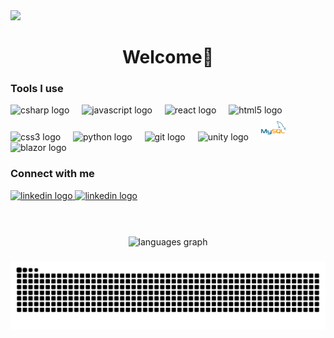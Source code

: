 <div align="left">
  <img src="https://visitor-badge.laobi.icu/badge?page_id=marcusk00.marcusk00.visitor-badge"  />
</div>

<h1 align="center"> Welcome👋 </h1>

<div align="left">
  <h3>Tools I use</h3>
  <img src="https://cdn.jsdelivr.net/gh/devicons/devicon/icons/csharp/csharp-original.svg" height="40" alt="csharp logo"  />
  <img width="12" />
  <img src="https://cdn.jsdelivr.net/gh/devicons/devicon/icons/javascript/javascript-original.svg" height="40" alt="javascript logo"  />
  <img width="12" />
  <img src="https://cdn.jsdelivr.net/gh/devicons/devicon/icons/react/react-original.svg" height="40" alt="react logo"  />
  <img width="12" />
  <img src="https://cdn.jsdelivr.net/gh/devicons/devicon/icons/html5/html5-original.svg" height="40" alt="html5 logo"  />
  <img width="12" />
  <img src="https://cdn.jsdelivr.net/gh/devicons/devicon/icons/css3/css3-original.svg" height="40" alt="css3 logo"  />
  <img width="12" />
  <img src="https://cdn.jsdelivr.net/gh/devicons/devicon/icons/python/python-original.svg" height="40" alt="python logo"  />
  <img width="12" />
  <img src="https://cdn.jsdelivr.net/gh/devicons/devicon/icons/git/git-original.svg" height="40" alt="git logo"  />
  <img width="12" />
  <img src="https://www.vectorlogo.zone/logos/unity3d/unity3d-icon.svg" height="40" alt="unity logo"  />
  <img width="12" />
  <img src="https://raw.githubusercontent.com/devicons/devicon/master/icons/mysql/mysql-original-wordmark.svg" height="40" alt="sql logo"  />
  <img width="12" />
  <img src="https://cdn.jsdelivr.net/gh/devicons/devicon/icons/blazor/blazor-original.svg" height="40" alt="blazor logo"  />
  <img width="12" />
</div>
  <h3>Connect with me</h3>

<div align="left">

  <a href="https://www.linkedin.com/in/marcus-kristensen-620372162/" target="_blank">
  <img src="https://img.shields.io/static/v1?message=LinkedIn&logo=linkedin&label=&color=0077B5&logoColor=white&labelColor=&style=for-the-badge" height="25" alt="linkedin logo"  />
  </a>
  <a href="https://leetcode.com/u/MarcusK00/" target="_blank">
  <img src="https://img.shields.io/static/v1?message=Leetcode&logo=Leetcode&label=&color=f89f1b&logoColor=white&labelColor=&style=for-the-badge" height="25" alt="linkedin logo"  />
  </a>
</div>


<br clear="both">

<p align="left"></p>

###

<br clear="both">

<div align="center">
  <img src="https://github-readme-stats.vercel.app/api/top-langs?username=marcusk00&locale=en&hide_title=true&layout=compact&card_width=320&langs_count=5&theme=dracula&hide_border=true&order=2" height="150" alt="languages graph"  />
</div>

###

###

<picture>
  <source media="(prefers-color-scheme: dark)" srcset="https://raw.githubusercontent.com/murtazanoori/murtazanoori/output/pacman-contribution-graph-dark.svg">
  <source media="(prefers-color-scheme: light)" srcset="https://raw.githubusercontent.com/murtazanoori/murtazanoori/output/pacman-contribution-graph.svg">
  <img alt="Pac-Man contribution graph" src="https://raw.githubusercontent.com/murtazanoori/murtazanoori/output/pacman-contribution-graph.svg">
</picture>



###
